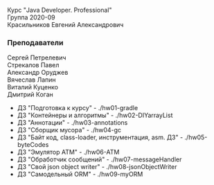 Курс "Java Developer. Professional"<br>
Группа 2020-09<br>
Красильников Евгений Александрович

### Преподаватели
Сергей Петрелевич<br>
Стрекалов Павел<br>
Александр Оруджев<br>
Вячеслав Лапин<br>
Виталий Куценко<br>
Дмитрий Коган

* ДЗ "Подготовка к курсу" - ./hw01-gradle<br>
* ДЗ "Контейнеры и алгоритмы" - ./hw02-DIYarrayList<br>
* ДЗ "Аннотации" - ./hw03-annotations<br>
* ДЗ "Сборщик мусора" - ./hw04-gc<br>
* ДЗ "Байт код, class-loader, инструментация, asm. ДЗ" - ./hw05-byteCodes<br>
* ДЗ "Эмулятор ATM" - ./hw06-ATM<br>
* ДЗ "Обработчик сообщений" - ./hw07-messageHandler<br>
* ДЗ "Cвой json object writer" - ./hw08-jsonObjectWriter<br>
* ДЗ "Самодельный ORM" - ./hw09-myORM<br>